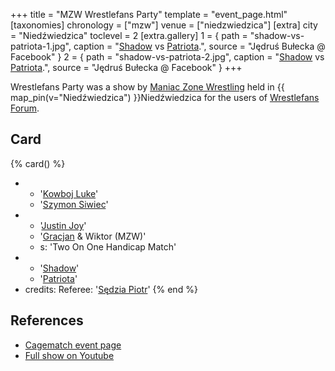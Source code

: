 +++
title = "MZW Wrestlefans Party"
template = "event_page.html"
[taxonomies]
chronology = ["mzw"]
venue = ["niedzwiedzica"]
[extra]
city = "Niedźwiedzica"
toclevel = 2
[extra.gallery]
1 = { path = "shadow-vs-patriota-1.jpg", caption = "[Shadow](@/w/shadow.md) vs [Patriota](@/w/jedrus-bulecka.md).", source = "Jędruś Bułecka @ Facebook" }
2 = { path = "shadow-vs-patriota-2.jpg", caption = "[Shadow](@/w/shadow.md) vs [Patriota](@/w/jedrus-bulecka.md).", source = "Jędruś Bułecka @ Facebook" }
+++

Wrestlefans Party was a show by [Maniac Zone Wrestling](@/o/mzw.md) held in {{ map_pin(v="Niedźwiedzica") }}Niedźwiedzica for the users of [Wrestlefans Forum][wf].

## Card

{% card() %}
- - '[Kowboj Luke](@/w/red-thunder.md)'
  - '[Szymon Siwiec](@/w/szymon-siwiec.md)'
- - '[Justin Joy](@/w/justin-joy.md)'
  - '[Gracjan](@/w/kripto.md) & Wiktor (MZW)'
  - s: 'Two On One Handicap Match'
- - '[Shadow](@/w/shadow.md)'
  - '[Patriota](@/w/jedrus-bulecka.md)'
- credits:
    Referee: '[Sędzia Piotr](@/w/mr-b.md)'
{% end %}

## References

* [Cagematch event page](https://www.cagematch.net/?id=1&nr=322458)
* [Full show on Youtube](https://www.youtube.com/watch?v=kvemG5gWOUo)

[wf]: https://wrestlefans.pl/forum/index.php
